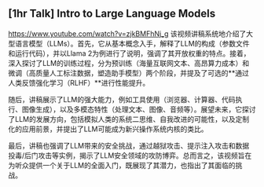 
## [1hr Talk] Intro to Large Language Models

<https://www.youtube.com/watch?v=zjkBMFhNj_g>
该视频讲稿系统地介绍了大型语言模型（LLMs）。首先，它从基本概念入手，解释了LLM的构成（参数文件和运行代码），并以Llama 2为例进行了说明，强调了其开放权重的特点。接着，深入探讨了LLM的训练过程，分为预训练（海量互联网文本、高昂算力成本）和微调（高质量人工标注数据，塑造助手模型）两个阶段，并提及了可选的**通过人类反馈强化学习（RLHF）**进行性能提升。

随后，讲稿展示了LLM的强大能力，例如工具使用（浏览器、计算器、代码执行、图像生成），以及多模态特性（处理文本、图像、音频等）。展望未来，它探讨了LLM的发展方向，包括模拟人类的系统二思维、自我改进的可能性，以及定制化的应用前景，并提出了LLM可能成为新兴操作系统内核的类比。

最后，讲稿也强调了LLM带来的安全挑战，通过越狱攻击、提示注入攻击和数据投毒/后门攻击等实例，揭示了LLM安全领域的攻防博弈。总而言之，该视频旨在为听众提供一个关于LLM的全面入门，既展现了其潜力，也指出了其面临的挑战。
